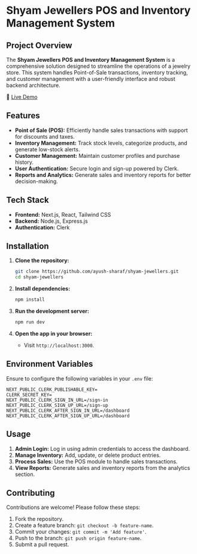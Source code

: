 # Shyam Jewellers POS and Inventory Management System

## Project Overview
The **Shyam Jewellers POS and Inventory Management System** is a comprehensive solution designed to streamline the operations of a jewelry store. This system handles Point-of-Sale transactions, inventory tracking, and customer management with a user-friendly interface and robust backend architecture.

🔗 [Live Demo](https://shyam-jewellers.vercel.app/)

## Features
- **Point of Sale (POS):** Efficiently handle sales transactions with support for discounts and taxes.
- **Inventory Management:** Track stock levels, categorize products, and generate low-stock alerts.
- **Customer Management:** Maintain customer profiles and purchase history.
- **User Authentication:** Secure login and sign-up powered by Clerk.
- **Reports and Analytics:** Generate sales and inventory reports for better decision-making.

## Tech Stack
- **Frontend:** Next.js, React, Tailwind CSS
- **Backend:** Node.js, Express.js
- **Authentication:** Clerk

## Installation

1. **Clone the repository:**
   ```bash
   git clone https://github.com/ayush-sharaf/shyam-jewellers.git
   cd shyam-jewellers
   ```

2. **Install dependencies:**
   ```bash
   npm install
   ```

4. **Run the development server:**
   ```bash
   npm run dev
   ```

5. **Open the app in your browser:**
   - Visit `http://localhost:3000`.

## Environment Variables
Ensure to configure the following variables in your `.env` file:
```env
NEXT_PUBLIC_CLERK_PUBLISHABLE_KEY=
CLERK_SECRET_KEY=
NEXT_PUBLIC_CLERK_SIGN_IN_URL=/sign-in
NEXT_PUBLIC_CLERK_SIGN_UP_URL=/sign-up
NEXT_PUBLIC_CLERK_AFTER_SIGN_IN_URL=/dashboard
NEXT_PUBLIC_CLERK_AFTER_SIGN_UP_URL=/dashboard
```

## Usage
1. **Admin Login:** Log in using admin credentials to access the dashboard.
2. **Manage Inventory:** Add, update, or delete product entries.
3. **Process Sales:** Use the POS module to handle sales transactions.
4. **View Reports:** Generate sales and inventory reports from the analytics section.



## Contributing
Contributions are welcome! Please follow these steps:
1. Fork the repository.
2. Create a feature branch: `git checkout -b feature-name`.
3. Commit your changes: `git commit -m 'Add feature'`.
4. Push to the branch: `git push origin feature-name`.
5. Submit a pull request.

